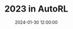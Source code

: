 ---
layout: post
title: 2023 in AutoRL
date: 2024-01-30 12:00:00
description: Blog post summarizing the most interesting AutoRL results from 2023
redirect: https://autorl.org/blog/retrospective/
---
